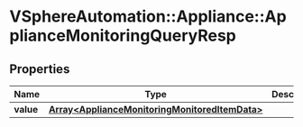 # VSphereAutomation::Appliance::ApplianceMonitoringQueryResp

## Properties
Name | Type | Description | Notes
------------ | ------------- | ------------- | -------------
**value** | [**Array&lt;ApplianceMonitoringMonitoredItemData&gt;**](ApplianceMonitoringMonitoredItemData.md) |  | 


